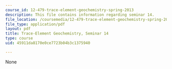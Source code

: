 ```yaml
---
course_id: 12-479-trace-element-geochemistry-spring-2013
description: This file contains information regarding seminar 14.
file_location: /coursemedia/12-479-trace-element-geochemistry-spring-2013/45911da8170e0ce7723b04b3c1375940_MIT12_479S13_Seminar14.pdf
file_type: application/pdf
layout: pdf
title: Trace-Element Geochemistry, Seminar 14
type: course
uid: 45911da8170e0ce7723b04b3c1375940

---
```

None